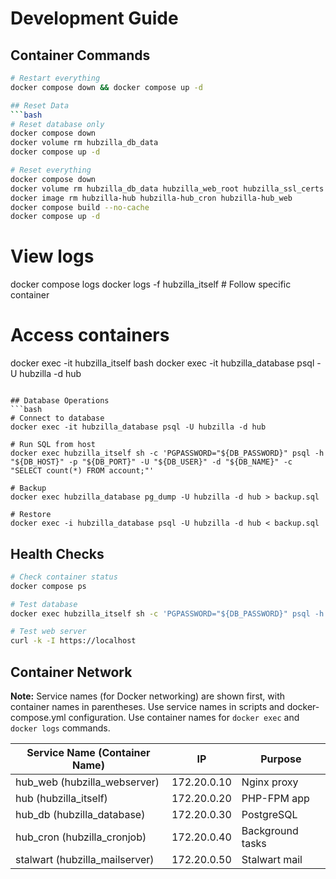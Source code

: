 # Development Guide

## Container Commands
```bash
# Restart everything
docker compose down && docker compose up -d

## Reset Data
```bash
# Reset database only
docker compose down
docker volume rm hubzilla_db_data
docker compose up -d

# Reset everything
docker compose down
docker volume rm hubzilla_db_data hubzilla_web_root hubzilla_ssl_certs hubzilla_nginx_config hubzilla_stalwart_data
docker image rm hubzilla-hub hubzilla-hub_cron hubzilla-hub_web
docker compose build --no-cache
docker compose up -d
```

# View logs
docker compose logs
docker logs -f hubzilla_itself     # Follow specific container

# Access containers
docker exec -it hubzilla_itself bash
docker exec -it hubzilla_database psql -U hubzilla -d hub
```

## Database Operations
```bash
# Connect to database
docker exec -it hubzilla_database psql -U hubzilla -d hub

# Run SQL from host
docker exec hubzilla_itself sh -c 'PGPASSWORD="${DB_PASSWORD}" psql -h "${DB_HOST}" -p "${DB_PORT}" -U "${DB_USER}" -d "${DB_NAME}" -c "SELECT count(*) FROM account;"'

# Backup
docker exec hubzilla_database pg_dump -U hubzilla -d hub > backup.sql

# Restore
docker exec -i hubzilla_database psql -U hubzilla -d hub < backup.sql
```

## Health Checks
```bash
# Check container status
docker compose ps

# Test database
docker exec hubzilla_itself sh -c 'PGPASSWORD="${DB_PASSWORD}" psql -h "${DB_HOST}" -p "${DB_PORT}" -U "${DB_USER}" -d "${DB_NAME}" -c "SELECT version();"'

# Test web server
curl -k -I https://localhost

```

## Container Network
**Note:** Service names (for Docker networking) are shown first, with container names in parentheses. Use service names in scripts and docker-compose.yml configuration. Use container names for `docker exec` and `docker logs` commands.

| Service Name (Container Name) | IP | Purpose |
|-----------|----|----|
| hub_web (hubzilla_webserver) | 172.20.0.10 | Nginx proxy |
| hub (hubzilla_itself) | 172.20.0.20 | PHP-FPM app |
| hub_db (hubzilla_database) | 172.20.0.30 | PostgreSQL |
| hub_cron (hubzilla_cronjob) | 172.20.0.40 | Background tasks |
| stalwart (hubzilla_mailserver) | 172.20.0.50 | Stalwart mail |
